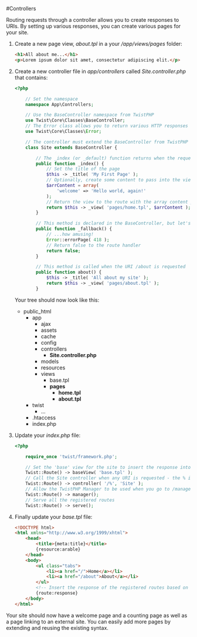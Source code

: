 #Controllers

Routing requests through a controller allows you to create responses to URIs. By setting up various responses, you can create various pages for your site.

1. Create a new page view, *about.tpl* in a your */app/views/pages* folder:
	```html
	<h1>All about me...</h1>
	<p>Lorem ipsum dolor sit amet, consectetur adipiscing elit.</p>
	```

2. Create a new controller file in *app/controllers* called *Site.controller.php* that contains:
	```php
	<?php

		// Set the namespace
		namespace App\Controllers;

		// Use the BaseController namespace from TwistPHP
		use Twist\Core\Classes\BaseController;
		// The Error class allows you to return various HTTP responses to the user
		use Twist\Core\Classes\Error;

		// The controller must extend the BaseController from TwistPHP
		class Site extends BaseController {

			// The _index (or _default) function returns when the request URI is simply /
			public function _index() {
				// Set the title of the page
				$this -> _title( 'My First Page' );
				// Optionally, create some content to pass into the view
				$arrContent = array(
					'welcome' => 'Hello world, again!'
				);
				// Return the view to the route with the array content passed in
				return $this -> _view( 'pages/home.tpl', $arrContent );
			}

			// This method is declared in the BaseController, but let's redeclare it
			public function _fallback() {
				// ...how amusing!
				Error::errorPage( 418 );
				// Return false to the route handler
				return false;
			}

			// This method is called when the URI /about is requested
			public function about() {
				$this -> _title( 'All about my site' );
				return $this -> _view( 'pages/about.tpl' );
			}
	```

	Your tree should now look like this:

	* public_html
		* app
			* ajax
			* assets
			* cache
			* config
			* controllers
				* **Site.controller.php**
			* models
			* resources
			* views
				* base.tpl
				* **pages**
					* **home.tpl**
					* **about.tpl**
		* twist
			* ...
		* .htaccess
		* index.php

2. Update your *index.php* file:
	```php
	<?php

		require_once 'twist/framework.php';

		// Set the 'base' view for the site to insert the response into
		Twist::Route() -> baseView( 'base.tpl' );
		// Call the Site controller when any URI is requested - the % is the dynamic part of the request that calls a method
		Twist::Route() -> controller( '/%', 'Site' );
		// Allow the TwistPHP Manager to be used when you go to /manager
		Twist::Route() -> manager();
		// Serve all the registered routes
		Twist::Route() -> serve();
	```

3. Finally update your *base.tpl* file:
	```html
	<!DOCTYPE html>
	<html xmlns="http://www.w3.org/1999/xhtml">
		<head>
			<title>{meta:title}</title>
			{resource:arable}
		</head>
		<body>
			<ul class="tabs">
				<li><a href="/">Home</a></li>
				<li><a href="/about">About</a></li>
			</ul>
			<!-- Insert the response of the registered routes based on URI -->
			{route:response}
		</body>
	</html>
	```

Your site should now have a welcome page and a counting page as well as a page linking to an external site. You can easily add more pages by extending and reusing the existing syntax.